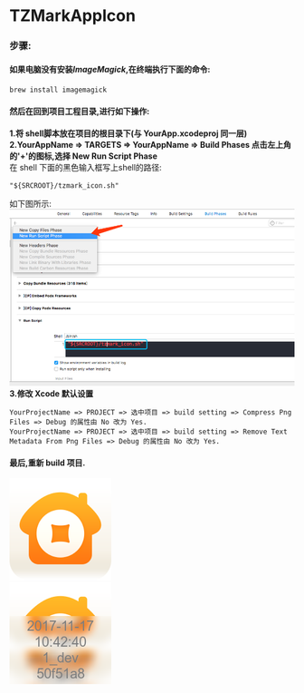 # TZMarkAppIcon
### 步骤:
#### 如果电脑没有安装*ImageMagick*,在终端执行下面的命令:
```
brew install imagemagick
```
#### 然后在回到项目工程目录,进行如下操作:  
__1.将 shell脚本放在项目的根目录下(与 YourApp.xcodeproj 同一层)__  
__2.YourAppName => TARGETS => YourAppName => Build Phases 点击左上角的'+'的图标,选择 New Run Script Phase__  
在 shell 下面的黑色输入框写上shell的路径:
```
"${SRCROOT}/tzmark_icon.sh"
```
如下图所示:  
![add_run_script](https://github.com/ToninZhao/TZMarkAppIcon/blob/master/step01.png "add_run_script")  
__3.修改 Xcode 默认设置__  
```
YourProjectName => PROJECT => 选中项目 => build setting => Compress Png Files => Debug 的属性由 No 改为 Yes.  
YourProjectName => PROJECT => 选中项目 => build setting => Remove Text Metadata From Png Files => Debug 的属性由 No 改为 Yes. 
```
#### 最后,重新 build 项目.  
![](https://github.com/ToninZhao/TZMarkAppIcon/blob/master/AppIcon.png)  
![](https://github.com/ToninZhao/TZMarkAppIcon/blob/master/AppIcon_blur.png) 
